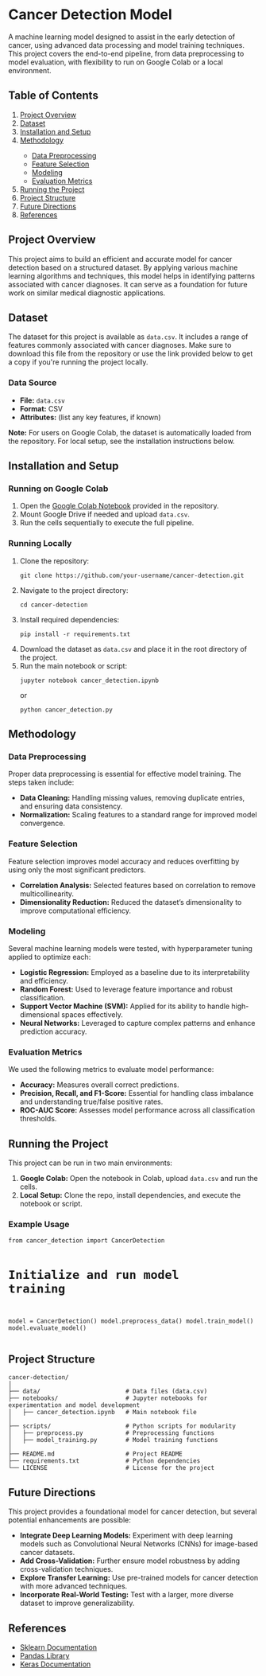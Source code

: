 <body>

<h1>Cancer Detection Model</h1>

<p>A machine learning model designed to assist in the early detection of cancer, using advanced data processing and model training techniques. This project covers the end-to-end pipeline, from data preprocessing to model evaluation, with flexibility to run on Google Colab or a local environment.</p>

<h2>Table of Contents</h2>
<ol>
  <li><a href="#project-overview">Project Overview</a></li>
  <li><a href="#dataset">Dataset</a></li>
  <li><a href="#installation-and-setup">Installation and Setup</a></li>
  <li><a href="#methodology">Methodology</a></li>
  <ul>
    <li><a href="#data-preprocessing">Data Preprocessing</a></li>
    <li><a href="#feature-selection">Feature Selection</a></li>
    <li><a href="#modeling">Modeling</a></li>
    <li><a href="#evaluation-metrics">Evaluation Metrics</a></li>
  </ul>
  <li><a href="#running-the-project">Running the Project</a></li>
  <li><a href="#project-structure">Project Structure</a></li>
  <li><a href="#future-directions">Future Directions</a></li>
  <li><a href="#references">References</a></li>
</ol>

<h2 id="project-overview">Project Overview</h2>
<p>This project aims to build an efficient and accurate model for cancer detection based on a structured dataset. By applying various machine learning algorithms and techniques, this model helps in identifying patterns associated with cancer diagnoses. It can serve as a foundation for future work on similar medical diagnostic applications.</p>

<h2 id="dataset">Dataset</h2>
<p>The dataset for this project is available as <code>data.csv</code>. It includes a range of features commonly associated with cancer diagnoses. Make sure to download this file from the repository or use the link provided below to get a copy if you're running the project locally.</p>

<h3>Data Source</h3>
<ul>
  <li><strong>File:</strong> <code>data.csv</code></li>
  <li><strong>Format:</strong> CSV</li>
  <li><strong>Attributes:</strong> (list any key features, if known)</li>
</ul>
<p><strong>Note:</strong> For users on Google Colab, the dataset is automatically loaded from the repository. For local setup, see the installation instructions below.</p>

<h2 id="installation-and-setup">Installation and Setup</h2>

<h3>Running on Google Colab</h3>
<ol>
  <li>Open the <a href="link-to-colab-notebook">Google Colab Notebook</a> provided in the repository.</li>
  <li>Mount Google Drive if needed and upload <code>data.csv</code>.</li>
  <li>Run the cells sequentially to execute the full pipeline.</li>
</ol>

<h3>Running Locally</h3>
<ol>
  <li>Clone the repository:
    <pre><code>git clone https://github.com/your-username/cancer-detection.git</code></pre>
  </li>
  <li>Navigate to the project directory:
    <pre><code>cd cancer-detection</code></pre>
  </li>
  <li>Install required dependencies:
    <pre><code>pip install -r requirements.txt</code></pre>
  </li>
  <li>Download the dataset as <code>data.csv</code> and place it in the root directory of the project.</li>
  <li>Run the main notebook or script:
    <pre><code>jupyter notebook cancer_detection.ipynb</code></pre>
    or
    <pre><code>python cancer_detection.py</code></pre>
  </li>
</ol>

<h2 id="methodology">Methodology</h2>

<h3 id="data-preprocessing">Data Preprocessing</h3>
<p>Proper data preprocessing is essential for effective model training. The steps taken include:</p>
<ul>
  <li><strong>Data Cleaning:</strong> Handling missing values, removing duplicate entries, and ensuring data consistency.</li>
  <li><strong>Normalization:</strong> Scaling features to a standard range for improved model convergence.</li>
</ul>

<h3 id="feature-selection">Feature Selection</h3>
<p>Feature selection improves model accuracy and reduces overfitting by using only the most significant predictors.</p>
<ul>
  <li><strong>Correlation Analysis:</strong> Selected features based on correlation to remove multicollinearity.</li>
  <li><strong>Dimensionality Reduction:</strong> Reduced the dataset’s dimensionality to improve computational efficiency.</li>
</ul>

<h3 id="modeling">Modeling</h3>
<p>Several machine learning models were tested, with hyperparameter tuning applied to optimize each:</p>
<ul>
  <li><strong>Logistic Regression:</strong> Employed as a baseline due to its interpretability and efficiency.</li>
  <li><strong>Random Forest:</strong> Used to leverage feature importance and robust classification.</li>
  <li><strong>Support Vector Machine (SVM):</strong> Applied for its ability to handle high-dimensional spaces effectively.</li>
  <li><strong>Neural Networks:</strong> Leveraged to capture complex patterns and enhance prediction accuracy.</li>
</ul>

<h3 id="evaluation-metrics">Evaluation Metrics</h3>
<p>We used the following metrics to evaluate model performance:</p>
<ul>
  <li><strong>Accuracy:</strong> Measures overall correct predictions.</li>
  <li><strong>Precision, Recall, and F1-Score:</strong> Essential for handling class imbalance and understanding true/false positive rates.</li>
  <li><strong>ROC-AUC Score:</strong> Assesses model performance across all classification thresholds.</li>
</ul>

<h2 id="running-the-project">Running the Project</h2>
<p>This project can be run in two main environments:</p>
<ol>
  <li><strong>Google Colab:</strong> Open the notebook in Colab, upload <code>data.csv</code> and run the cells.</li>
  <li><strong>Local Setup:</strong> Clone the repo, install dependencies, and execute the notebook or script.</li>
</ol>

<h3>Example Usage</h3>
<pre><code>from cancer_detection import CancerDetection

# Initialize and run model training
model = CancerDetection()
model.preprocess_data()
model.train_model()
model.evaluate_model()</code></pre>

<h2 id="project-structure">Project Structure</h2>

<pre><code>cancer-detection/
│
├── data/                        # Data files (data.csv)
├── notebooks/                   # Jupyter notebooks for experimentation and model development
│   ├── cancer_detection.ipynb   # Main notebook file
│
├── scripts/                     # Python scripts for modularity
│   ├── preprocess.py            # Preprocessing functions
│   ├── model_training.py        # Model training functions
│
├── README.md                    # Project README
├── requirements.txt             # Python dependencies
└── LICENSE                      # License for the project
</code></pre>

<h2 id="future-directions">Future Directions</h2>
<p>This project provides a foundational model for cancer detection, but several potential enhancements are possible:</p>
<ul>
  <li><strong>Integrate Deep Learning Models:</strong> Experiment with deep learning models such as Convolutional Neural Networks (CNNs) for image-based cancer datasets.</li>
  <li><strong>Add Cross-Validation:</strong> Further ensure model robustness by adding cross-validation techniques.</li>
  <li><strong>Explore Transfer Learning:</strong> Use pre-trained models for cancer detection with more advanced techniques.</li>
  <li><strong>Incorporate Real-World Testing:</strong> Test with a larger, more diverse dataset to improve generalizability.</li>
</ul>

<h2 id="references">References</h2>
<ul>
  <li><a href="https://scikit-learn.org/stable/documentation.html">Sklearn Documentation</a></li>
  <li><a href="https://pandas.pydata.org/pandas-docs/stable/">Pandas Library</a></li>
  <li><a href="https://keras.io/">Keras Documentation</a></li>
</ul>

</body>

